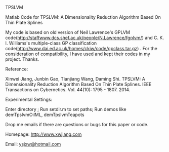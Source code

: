 TPSLVM

Matlab Code for TPSLVM: A Dimensionality Reduction Algorithm Based On Thin Plate Splines

My code is based on old version of Neil Lawrence's GPLVM code(http://staffwww.dcs.shef.ac.uk/people/N.Lawrence/fgplvm/) and C. K. I. Williams's multiple-class GP classification code(http://www.dai.ed.ac.uk/homes/ckiw/code/gpclass.tar.gz) . For the consideration of compatibility, I have used and kept their codes in my project. Thanks.

Reference:

Xinwei Jiang, Junbin Gao, Tianjiang Wang, Daming Shi. TPSLVM: A Dimensionality Reduction Algorithm Based On Thin Plate Splines. IEEE Transactions on Cybernetics. Vol. 44(10): 1795 - 1807. 2014.

Experimental Settings:

Enter directory \;
Run setdir.m to set paths;
Run demos like demTpslvmOilML, demTpslvmTeapots

Drop me emails if there are questions or bugs for this paper or code.

Homepage: http://www.xwjiang.com

Email: ysjxw@hotmail.com
